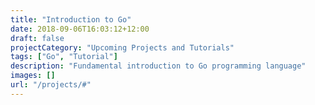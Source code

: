 ```yaml
---
title: "Introduction to Go"
date: 2018-09-06T16:03:12+12:00
draft: false
projectCategory: "Upcoming Projects and Tutorials"
tags: ["Go", "Tutorial"]
description: "Fundamental introduction to Go programming language"
images: []
url: "/projects/#"
---
```


